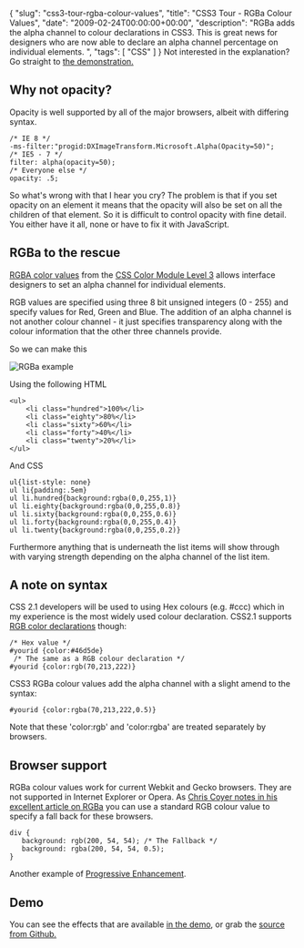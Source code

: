 {
  "slug": "css3-tour-rgba-colour-values",
  "title": "CSS3 Tour - RGBa Colour Values",
  "date": "2009-02-24T00:00:00+00:00",
  "description": "RGBa adds the alpha channel to colour declarations in CSS3. This is great news for designers who are now able to declare an alpha channel percentage on individual elements. ",
  "tags": [
    "CSS"
  ]
}
Not interested in the explanation? Go straight to [the demonstration.][1]

## Why not opacity?

Opacity is well supported by all of the major browsers, albeit with differing syntax.  

    /* IE 8 */
    -ms-filter:"progid:DXImageTransform.Microsoft.Alpha(Opacity=50)"; 
    /* IE5 - 7 */
    filter: alpha(opacity=50); 
    /* Everyone else */
    opacity: .5;

So what's wrong with that I hear you cry? The problem is that if you set opacity on an element it means that the opacity will also be set on all the children of that element. So it is difficult to control opacity with fine detail. You either have it all, none or have to fix it with JavaScript.

## RGBa to the rescue

[RGBA color values][2] from the [CSS Color Module Level 3][3] allows interface designers to set an alpha channel for individual elements. 

RGB values are specified using three 8 bit unsigned integers (0 - 255) and specify values for Red, Green and Blue. The addition of an alpha channel is not another colour channel - it just specifies transparency along with the colour information that the other three channels provide. 

So we can make this

![RGBa example][4] 

Using the following HTML 

    <ul>
        <li class="hundred">100%</li>
        <li class="eighty">80%</li>
        <li class="sixty">60%</li>
        <li class="forty">40%</li>
        <li class="twenty">20%</li>
    </ul>

And CSS 

    ul{list-style: none}
    ul li{padding:.5em}
    ul li.hundred{background:rgba(0,0,255,1)}
    ul li.eighty{background:rgba(0,0,255,0.8)}
    ul li.sixty{background:rgba(0,0,255,0.6)}
    ul li.forty{background:rgba(0,0,255,0.4)}
    ul li.twenty{background:rgba(0,0,255,0.2)}

Furthermore anything that is underneath the list items will show through with varying strength depending on the alpha channel of the list item. 

## A note on syntax

CSS 2.1 developers will be used to using Hex colours (e.g. #ccc) which in my experience is the most widely used colour declaration. CSS2.1 supports [RGB color declarations][5] though:  

    /* Hex value */
    #yourid {color:#46d5de}
     /* The same as a RGB colour declaration */
    #yourid {color:rgb(70,213,222)}

CSS3 RGBa colour values add the alpha channel with a slight amend to the syntax: 

    #yourid {color:rgba(70,213,222,0.5)} 

Note that these 'color:rgb' and 'color:rgba' are treated separately by browsers.

## Browser support

RGBa colour values work for current Webkit and Gecko browsers. They are not supported in Internet Explorer or Opera. As [Chris Coyer notes in his excellent article on RGBa][6] you can use a standard RGB colour value to specify a fall back for these browsers.  

    div {
       background: rgb(200, 54, 54); /* The Fallback */
       background: rgba(200, 54, 54, 0.5);
    }

Another example of [Progressive Enhancement][7].

## Demo

You can see the effects that are available [in the demo][1], or grab the [source from Github.][8]

 [1]: /examples/css3-rgba/
 [2]: http://www.w3.org/TR/css3-color/#rgba-color
 [3]: http://www.w3.org/TR/css3-color/
 [4]: /images/articles/rgba.png
 [5]: http://www.w3.org/TR/CSS21/syndata.html#color-units
 [6]: http://css-tricks.com/rgba-browser-support/
 [7]: http://en.wikipedia.org/wiki/Progressive_enhancement
 [8]: http://github.com/shapeshed/css3-rgba/tree/master
